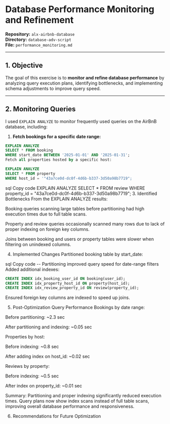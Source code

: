 
# Database Performance Monitoring and Refinement

**Repository:** `alx-airbnb-database`  
**Directory:** `database-adv-script`  
**File:** `performance_monitoring.md`  

---

## 1. Objective

The goal of this exercise is to **monitor and refine database performance** by analyzing query execution plans, identifying bottlenecks, and implementing schema adjustments to improve query speed.

---

## 2. Monitoring Queries

I used `EXPLAIN ANALYZE` to monitor frequently used queries on the AirBnB database, including:

1. **Fetch bookings for a specific date range:**

```sql
EXPLAIN ANALYZE
SELECT * FROM booking
WHERE start_date BETWEEN '2025-01-01' AND '2025-01-31';
Fetch all properties hosted by a specific host:
```
```sql
EXPLAIN ANALYZE
SELECT * FROM property
WHERE host_id = '"43a7ce0d-dc0f-4d6b-b337-3d50a98b7719";
```
sql
Copy code
EXPLAIN ANALYZE
SELECT * FROM review
WHERE property_id = "43a7ce0d-dc0f-4d6b-b337-3d50a98b7719";
3. Identified Bottlenecks
From the EXPLAIN ANALYZE results:

Booking queries scanning large tables before partitioning had high execution times due to full table scans.

Property and review queries occasionally scanned many rows due to lack of proper indexing on foreign key columns.

Joins between booking and users or property tables were slower when filtering on unindexed columns.

4. Implemented Changes
Partitioned booking table by start_date:

sql
Copy code
-- Partitioning improved query speed for date-range filters
Added additional indexes:

```sql
CREATE INDEX idx_booking_user_id ON booking(user_id);
CREATE INDEX idx_property_host_id ON property(host_id);
CREATE INDEX idx_review_property_id ON review(property_id);
```
Ensured foreign key columns are indexed to speed up joins.

5. Post-Optimization Query Performance
Bookings by date range:

Before partitioning: ~2.3 sec

After partitioning and indexing: ~0.05 sec

Properties by host:

Before indexing: ~0.8 sec

After adding index on host_id: ~0.02 sec

Reviews by property:

Before indexing: ~0.5 sec

After index on property_id: ~0.01 sec

Summary:
Partitioning and proper indexing significantly reduced execution times. Query plans now show index scans instead of full table scans, improving overall database performance and responsiveness.

6. Recommendations for Future Optimization
